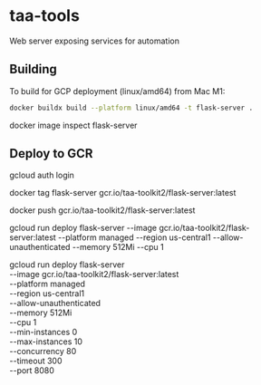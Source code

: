 # taa-tools
Web server exposing services for automation 

## Building
To build for GCP deployment (linux/amd64) from Mac M1:
```bash
docker buildx build --platform linux/amd64 -t flask-server .
``` 
docker image inspect flask-server

## Deploy to GCR
gcloud auth login

docker tag flask-server gcr.io/taa-toolkit2/flask-server:latest

docker push gcr.io/taa-toolkit2/flask-server:latest

gcloud run deploy flask-server --image gcr.io/taa-toolkit2/flask-server:latest --platform managed --region us-central1 --allow-unauthenticated --memory 512Mi --cpu 1

gcloud run deploy flask-server \
  --image gcr.io/taa-toolkit2/flask-server:latest \
  --platform managed \
  --region us-central1 \
  --allow-unauthenticated \
  --memory 512Mi \
  --cpu 1 \
  --min-instances 0 \
  --max-instances 10 \
  --concurrency 80 \
  --timeout 300 \
  --port 8080